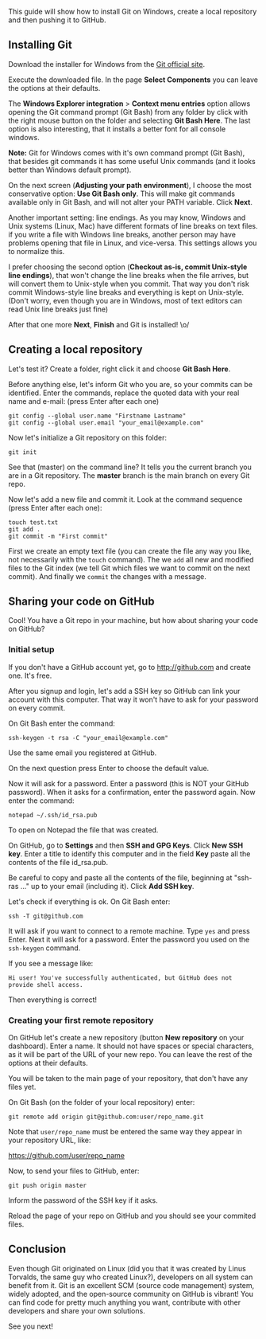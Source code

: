This guide will show how to install Git on Windows, create a local repository and then pushing it to GitHub.

## Installing Git

Download the installer for Windows from the [Git official site](https://git-scm.com/).

Execute the downloaded file. In the page **Select Components** you can leave the options at their defaults.

The **Windows Explorer integration** > **Context menu entries** option allows opening the Git command prompt (Git Bash) from any folder by click with the right mouse button on the folder and selecting **Git Bash Here**. The last option is also interesting, that it installs a better font for all console windows.

**Note:** Git for Windows comes with it's own command prompt (Git Bash), that besides git commands it has some useful Unix commands (and it looks better than Windows default prompt).

On the next screen (**Adjusting your path environment**), I choose the most conservative option: **Use Git Bash only**. This will make git commands available only in Git Bash, and will not alter your PATH variable. Click **Next**.

Another important setting: line endings. As you may know, Windows and Unix systems (Linux, Mac) have different formats of line breaks on text files. if you write a file with Windows line breaks, another person may have problems opening that file in Linux, and vice-versa. This settings allows you to normalize this.

I prefer choosing the second option (**Checkout as-is, commit Unix-style line endings**), that won't change the line breaks when the file arrives, but will convert them to Unix-style when you commit. That way you don't risk commit Windows-style line breaks and everything is kept on Unix-style. (Don't worry, even though you are in Windows, most of text editors can read Unix line breaks just fine)

After that one more **Next**, **Finish** and Git is installed! \o/

## Creating a local repository

Let's test it? Create a folder, right click it and choose **Git Bash Here**.

Before anything else, let's inform Git who you are, so your commits can be identified. Enter the commands, replace the quoted data with your real name and e-mail: (press Enter after each one)

```
git config --global user.name "Firstname Lastname"
git config --global user.email "your_email@example.com"
```

Now let's initialize a Git repository on this folder:

```
git init
```

See that (master) on the command line? It tells you the current branch you are in a Git repository. The **master** branch is the main branch on every Git repo.

Now let's add a new file and commit it. Look at the command sequence (press Enter after each one):

```
touch test.txt
git add .
git commit -m "First commit"
```

First we create an empty text file (you can create the file any way you like, not necessarily with the `touch` command). The we `add` all new and modified files to the Git index (we tell Git which files we want to commit on the next commit). And finally we `commit` the changes with a message.

## Sharing your code on GitHub

Cool! You have a Git repo in your machine, but how about sharing your code on GitHub?

### Initial setup

If you don't have a GitHub account yet, go to http://github.com and create one. It's free.

After you signup and login, let's add a SSH key so GitHub can link your account with this computer. That way it won't have to ask for your password on every commit.

On Git Bash enter the command:

```
ssh-keygen -t rsa -C "your_email@example.com"
```

Use the same email you registered at GitHub.

On the next question press Enter to choose the default value.

Now it will ask for a password. Enter a password (this is NOT your GitHub password). When it asks for a confirmation, enter the password again. Now enter the command:

```
notepad ~/.ssh/id_rsa.pub
```

To open on Notepad the file that was created.

On GitHub, go to **Settings** and then **SSH and GPG Keys**. Click **New SSH key**. Enter a title to identify this computer and in the field **Key** paste all the contents of the file id_rsa.pub.

Be careful to copy and paste all the contents of the file, beginning at "ssh-ras ..." up to your email (including it). Click **Add SSH key**.

Let's check if everything is ok. On Git Bash enter:

```
ssh -T git@github.com
```

It will ask if you want to connect to a remote machine. Type `yes` and press Enter. Next it will ask for a password. Enter the password you used on the `ssh-keygen` command.

If you see a message like:

```
Hi user! You've successfully authenticated, but GitHub does not provide shell access.
```

Then everything is correct!

### Creating your first remote repository

On GitHub let's create a new repository (button **New repository** on your dashboard). Enter a name. It should not have spaces or special characters, as it will be part of the URL of your new repo. You can leave the rest of the options at their defaults.

You will be taken to the main page of your repository, that don't have any files yet.

On Git Bash (on the folder of your local repository) enter:

```
git remote add origin git@github.com:user/repo_name.git
```

Note that `user/repo_name` must be entered the same way they appear in your repository URL, like:

https://github.com/user/repo_name

Now, to send your files to GitHub, enter:

```
git push origin master
```

Inform the password of the SSH key if it asks.

Reload the page of your repo on GitHub and you should see your commited files.

## Conclusion

Even though Git originated on Linux (did you that it was created by Linus Torvalds, the same guy who created Linux?), developers on all system can benefit from it. Git is an excellent SCM (source code management) system, widely adopted, and the open-source community on GitHub is vibrant! You can find code for pretty much anything you want, contribute with other developers and share your own solutions.

See you next!
